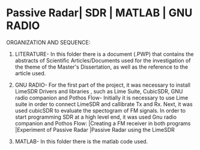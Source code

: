 # Passive Radar| SDR | MATLAB | GNU RADIO

ORGANIZATION AND SEQUENCE: 

 1. LITERATURE- In this folder there is a document (.PWP) that contains the abstracts of Scientific Articles/Documents used for the investigation of the theme of the Master's
Dissertation, as well as the reference to the article used.

 2. GNU RADIO- For the first part of the project, it was necessary to install LimeSDR Drivers and libraries , such as Lime Suite, CubicSDR, GNU radio companion and Pothos Flow-
Initially it is necessary to use Lime suite in order to connect LimeSDR and callibrate Tx and Rx.
Next, it was used cubicSDR to evaluate the spectogram of FM signals.
In order to start programming SDR at a high level end, it was used Gnu radio companion and Pothos Flow:
     |Creating a FM receiver in both programs
     |Experiment of Passive Radar
     |Passive Radar using the LimeSDR

 3. MATLAB- In this folder there is the matlab code used.
